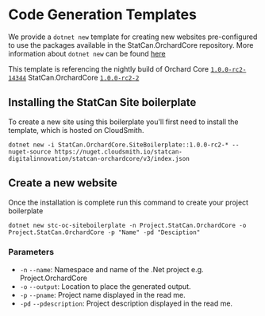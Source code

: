 # Code Generation Templates

We provide a `dotnet new` template for creating new websites pre-configured to use the packages available in the StatCan.OrchardCore repository.
More information about `dotnet new` can be found [here](https://docs.microsoft.com/en-us/dotnet/core/tools/dotnet-new)

This template is referencing the nightly build of Orchard Core [`1.0.0-rc2-14344`](https://cloudsmith.io/~orchardcore/repos/preview/packages/detail/nuget/OrchardCore.Application.Cms.Targets/1.0.0-rc2-14344/) StatCan.OrchardCore [`1.0.0-rc2-2`](https://cloudsmith.io/~statcan-digitalinnovation/repos/statcan-orchardcore/packages/detail/nuget/StatCan.OrchardCore.Application.Targets/1.0.0-rc2-2/)

## Installing the StatCan Site boilerplate

To create a new site using this boilerplate you'll first need to install the template, which is hosted on CloudSmith.

```CMD
dotnet new -i StatCan.OrchardCore.SiteBoilerplate::1.0.0-rc2-* --nuget-source https://nuget.cloudsmith.io/statcan-digitalinnovation/statcan-orchardcore/v3/index.json
```

## Create a new website
Once the installation is complete run this command to create your project boilerplate

```
dotnet new stc-oc-siteboilerplate -n Project.StatCan.OrchardCore -o Project.StatCan.OrchardCore -p "Name" -pd "Desciption"
```

### Parameters

- `-n` `--name`: Namespace and name of the .Net project e.g. Project.OrchardCore
- `-o` `--output`: Location to place the generated output.
- `-p` `--pname`: Project name displayed in the read me.
- `-pd` `--pdescription`: Project description displayed in the read me.


